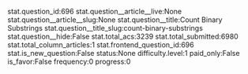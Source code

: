stat.question_id:696
stat.question__article__live:None
stat.question__article__slug:None
stat.question__title:Count Binary Substrings
stat.question__title_slug:count-binary-substrings
stat.question__hide:False
stat.total_acs:3239
stat.total_submitted:6980
stat.total_column_articles:1
stat.frontend_question_id:696
stat.is_new_question:False
status:None
difficulty.level:1
paid_only:False
is_favor:False
frequency:0
progress:0
